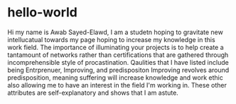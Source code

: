 # hello-world
Hi my name is Awab Sayed-Elawd, I am a studetn hoping to gravitate new intellucatual towards my page hoping to increase my knowledge in this work field. The importance of illuminating your projects is to help create a tantamount of networks rather than certifications that are gathered through incomprehensible style of procastination.
Qaulities that I have listed include being Entrprenuer, Improving, and predispositon
Improving revolves around predisposition, meaning suffering will increase knowledge and work ethic also allowing me to have an interest in the field I'm working in. These other attributes are self-explanatory and shows that I am astute.
